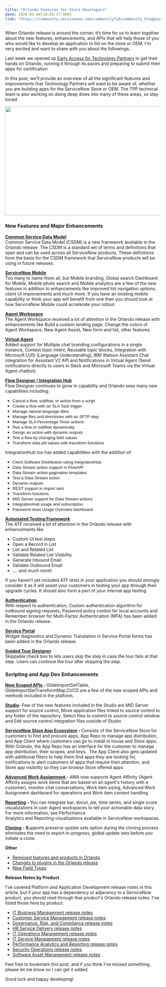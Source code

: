 ```yaml
---
title: "Orlando Features for Store Developers"
date: 2020-01-04T10:03:27.000Z
link: "https://community.servicenow.com/community?id=community_blog&sys_id=e3467bfadb46801013b5fb24399619a4"
---
```

<p class="ng-scope">When Orlando release is around the corner, it’s time for us to learn together about the new features, enhancements, and APIs that will help those of you who would like to develop an application to list on the store or OEM. I&#39;m very excited and want to share with you about the followings.</p>
<p class="ng-scope">Last week we opened up <a title="Early Access for Technology Partners" href="https://community.servicenow.com/community?id&#61;community_blog&amp;sys_id&#61;7e5675fadbf1489013b5fb2439961936" target="_blank" rel="noopener noreferrer nofollow">Early Access for Technology Partners</a> to get their hands on Orlando, running it through its paces and preparing to submit their apps for certification</p>
<p class="ng-scope">In this post, we&#39;ll provide an overview of all the significant features and improvements that Technology Partners will want to be aware of, whether you are building apps for the ServiceNow Store or OEM. The TPP technical team is also working on doing deep dives into many of these areas, so stay tuned.</p>
<center><img style="max-width: 100%; max-height: 480px;" src="https://community.servicenow.com/5deb5d11db6a44d0f7fca851ca96196a.iix" width="557" height="353" /></center>
<h3 class="ng-scope"><strong>New Features and Major Enhancements</strong></h3>
<p><strong><a href="https://docs.servicenow.com/bundle/orlando-release-notes/page/release-notes/now-platform-capabilities/csdm-attributes-rn.html" target="_blank" rel="noopener noreferrer nofollow">Common Service Data Model</a></strong><br /> Common Service Data Model (CSDM) is a new framework available in the Orlando release. The CSDM is a standard set of terms and definitions that span and can be used across all ServiceNow products. These definitions form the basis for the CSDM framework that ServiceNow products will be using in future releases.</p>
<p><strong><a href="https://docs.servicenow.com/bundle/orlando-release-notes/page/release-notes/mobile/mobile-platform-rn.html" target="_blank" rel="noopener noreferrer nofollow">ServiceNow Mobile</a></strong><br />Too many to name them all, but Mobile branding, Global search Dashboard for Mobile, Mobile photo search and Mobile analytics are a few of the new features in addition to enhancements like improved list navigation options, client UI improvements and much more. If you have an existing mobile capability or think your app will benefit from one then you should look at how ServiceNow Mobile could accelerate your rollout.</p>
<p><strong><a href="https://docs.servicenow.com/bundle/orlando-servicenow-platform/page/administer/workspace/concept/creating-custom-landing-pages.html" target="_blank" rel="noopener noreferrer nofollow">Agent Workspace</a><a href="https://docs.servicenow.com/bundle/london-servicenow-platform/page/administer/virtual-agent/concept/virtual-agent-overview.html" rel="nofollow"><br /></a></strong>The Agent Workspace received a lot of attention in the Orlando release with enhancements like Build a custom landing page, Change the colors of Agent Workspace, New <span class="ph">Agent Assist</span>, New form and list, other features.</p>
<p><strong><a href="https://docs.servicenow.com/bundle/orlando-release-notes/page/release-notes/analytics-intelligence-reporting/virtual-agent-rn.html" target="_blank" rel="noopener noreferrer nofollow">Virtual Agent</a></strong><br /> Added support for Multiple chat branding configurations in a single instance, Context topic intent, Reusable topic blocks, Integration with Microsoft LUIS (Language Understanding), IBM Watson Assistant Chat integration for Assistant V2 API and Notifications in Virtual Agent (Send notifications directly to users in <span class="ph">Slack</span> and <span class="ph">Microsoft Teams</span> via the <span class="ph">Virtual Agent</span> chatbot).</p>
<p><strong><a href="https://docs.servicenow.com/bundle/orlando-release-notes/page/release-notes/now-platform-capabilities/flow-designer-rn.html" target="_blank" rel="noopener noreferrer nofollow">Flow Designer </a>/<a href="https://docs.servicenow.com/bundle/orlando-release-notes/page/release-notes/now-platform-capabilities/integrationhub-rn.html" target="_blank" rel="noopener noreferrer nofollow"> Integration Hub</a><a href="https://docs.servicenow.com/bundle/newyork-release-notes/page/release-notes/now-platform-capabilities/integrationhub-rn.html" rel="nofollow"><br /></a></strong>Flow Designer continues to grow in capability and Orlando sees many new capabilities including:</p>
<ul><li><span style="font-family: helvetica; font-size: 10pt;">Cancel a flow, subflow, or action from a script</span></li><li><span style="font-family: helvetica; font-size: 10pt;">Create a flow with an SLA Task trigger</span></li><li><span style="font-family: helvetica; font-size: 10pt;">Manage natural language titles</span></li><li><span style="font-family: helvetica; font-size: 10pt;">Manage files and directories with an SFTP step</span></li><li><span style="font-family: helvetica; font-size: 10pt;">Manage SLA Percentage Timer actions</span></li><li><span style="font-family: helvetica; font-size: 10pt;">Run a flow or subflow dynamically</span></li><li><span style="font-family: helvetica; font-size: 10pt;">Design an action with dynamic outputs</span></li><li><span style="font-family: helvetica; font-size: 10pt;">Test a flow by changing field values</span></li><li><span style="font-family: helvetica; font-size: 10pt;">Transform data pill values with transform functions</span></li></ul>
<p>IntegrationHub too has added capabilities with the addition of:</p>
<ul><li><span style="font-family: helvetica; font-size: 10pt;">Client Software Distribution using IntegrationHub</span></li><li><span style="font-family: helvetica; font-size: 10pt;">Data Stream action support in FlowAPI</span></li><li><span style="font-family: helvetica; font-size: 10pt;">Data Stream action pagination templates</span></li><li><span style="font-family: helvetica; font-size: 10pt;">Test a Data Stream action</span></li><li><span style="font-family: helvetica; font-size: 10pt;">Dynamic outputs</span></li><li><span style="font-family: helvetica; font-size: 10pt;">REST support in import sets</span></li><li><span style="font-family: helvetica; font-size: 10pt;">Transform functions</span></li><li><span style="font-family: helvetica; font-size: 10pt;">MID Server support for Data Stream actions</span></li><li><span style="font-family: helvetica; font-size: 10pt;">IntegrationHub usage and subscription</span></li><li><span style="font-family: helvetica; font-size: 10pt;">Password reset Usage Overview dashboard</span></li></ul>
<p class="ng-scope"><strong><a href="https://docs.servicenow.com/bundle/orlando-release-notes/page/release-notes/now-platform-app-engine/automated-test-framework-rn.html" target="_blank" rel="noopener noreferrer nofollow">Automated Testing Framework</a></strong><br /> The ATF received a lot of attention in the Orlando release with enhancements like</p>
<ul class="ng-scope"><li>Custom UI test steps</li><li>Open a Record in List</li><li>List and Related List</li><li>Validate Related List Visibility</li><li>Generate Inbound Email</li><li>Validate Outbound Email</li><li>.... and much more!</li></ul>
<p class="ng-scope">If you haven&#39;t yet included ATF tests in your application you should strongly consider it as it will assist your customers in testing your app through their upgrade cycles. It should also form a part of your internal app testing.</p>
<p><strong><a href="https://docs.servicenow.com/bundle/orlando-release-notes/page/release-notes/now-platform-administration/authentication-rn.html" target="_blank" rel="noopener noreferrer nofollow">Authentication</a></strong><br /> With respect to authentication, Custom authentication algorithm for outbound signing requests, Password policy control for local accounts and Remember browser for Multi-Factor Authentication (MFA) has been added in the Orlando release.</p>
<p><strong><a href="https://docs.servicenow.com/bundle/orlando-release-notes/page/release-notes/now-platform-capabilities/service-portal-rn.html" target="_blank" rel="noopener noreferrer nofollow">Service Portal</a></strong><br /> Widget diagnostics and <span class="ph">Dynamic Translation</span> in <span class="ph">Service Portal</span> forms has been added in the Orlando release.<strong><br /></strong></p>
<p><strong><a href="https://docs.servicenow.com/bundle/orlando-release-notes/page/release-notes/now-platform-user-interface/now-platform-ui-rn-landing.html" target="_blank" rel="noopener noreferrer nofollow">Guided Tour Designer</a></strong><br /> Skippable check box to lets users skip the step in case the tour fails at that step. Users can continue the tour after skipping the step.<strong><br /></strong></p>
<h3 class="ng-scope"><strong>Scripting and App Dev Enhancements</strong></h3>
<p><strong><a href="https://docs.servicenow.com/bundle/orlando-release-notes/page/release-notes/now-platform-app-engine/api-rn.html" target="_blank" rel="noopener noreferrer nofollow">New Scoped APIs </a>- </strong>GlideImportSetTable, GlideImportSetTransformMap,CI/CD are a few of the new scoped APIs and methods included in the platform<strong>.</strong></p>
<p><strong><a href="https://docs.servicenow.com/bundle/orlando-release-notes/page/release-notes/now-platform-app-engine/studio-rn.html" target="_blank" rel="noopener noreferrer nofollow">Studio</a>- </strong>Few of the new features included in the Studio are MID Server support for source control, Move application files linked to source control to any folder of the repository, Select files to commit to source control window and Edit source control integration files outside of <span class="ph">Studio</span></p>
<p><strong><span class="ph"><a href="https://docs.servicenow.com/bundle/newyork-application-development/page/build/applications/concept/app-repo.html" target="_blank" rel="noopener noreferrer nofollow">ServiceNow Store App Ecosystem</a> - </span></strong><span class="ph">Consists of the ServiceNow Store for customers to find and procure apps, App Repo to manage app distribution, and App Client where customers can go to install in house and Store apps.  With Orlando, the App Repo has an interface for the customer to manage app distribution, their scopes, and keys.  The App Client also gets updated with additional filters to help them find apps they are looking for, notifications to alert customers of apps that require their attention, and Store app visibility so they can browse Store offered apps</span></p>
<p><strong><span class="ph"><a href="https://docs.servicenow.com/bundle/orlando-release-notes/page/release-notes/now-platform-capabilities/advanced-work-assignment-rn.html" target="_blank" rel="noopener noreferrer nofollow">Advanced Work Assignment </a>- </span></strong><span class="ph">AWA now supports Agent Affinity (Agent Affinity assigns work items that are based on an agent&#39;s history with a customer), monitor chat conversations, Work item sizing, Advanced Work Assignment dashboard for operations and Work item context handling</span></p>
<p><strong><span class="ph"><a href="https://docs.servicenow.com/bundle/orlando-release-notes/page/release-notes/analytics-intelligence-reporting/par-reporting-rn.html" target="_blank" rel="noopener noreferrer nofollow">Reporting</a> - </span></strong><span class="ph">You can integrate bar, donut, pie, time series, and single score visualizations in user Agent workspaces to tell your actionable data story. For more information, see Performance Analytics and Reporting visualizations available in ServiceNow workspaces.</span></p>
<p><strong><span class="ph"><a href="https://docs.servicenow.com/bundle/orlando-release-notes/page/release-notes/now-platform-administration/system-clone-rn.html" target="_blank" rel="noopener noreferrer nofollow">Cloning</a> - S</span></strong><span class="ph">upports preserve update sets option during the cloning process eliminates the need to export in-progress, global update sets before you initiate a clone.</span></p>
<p><strong>Other</strong></p>
<ul class="ng-scope"><li><a href="https://docs.servicenow.com/bundle/orlando-release-notes/page/release-notes/summary/rn-summary-removed-features.html" target="_blank" rel="noopener noreferrer nofollow">Removed features and products in Orlando</a></li><li><a href="https://docs.servicenow.com/bundle/orlando-release-notes/page/administer/plugins/reference/plugin-changes.html" target="_blank" rel="noopener noreferrer nofollow">Changes to plugins in the Orlando release</a></li><li><a href="https://docs.servicenow.com/bundle/orlando-platform-administration/page/administer/reference-pages/reference/r_FieldTypes.html" target="_blank" rel="noopener noreferrer nofollow">New Field Types</a></li></ul>
<p><strong>Release Notes by Product</strong></p>
<p class="ng-scope">I&#39;ve covered Platform and Application Development release notes in this article, but if your app has a dependency or adjacency to a ServiceNow product, you should read through that product&#39;s Orlando release notes. I&#39;ve listed those here by product:</p>
<ul class="ng-scope"><li><a href="https://docs.servicenow.com/bundle/orlando-release-notes/page/release-notes/it-business-management/it-business-management-rn-landing.html" target="_blank" rel="noopener noreferrer nofollow">IT Business Management release notes</a></li><li><a href="https://docs.servicenow.com/bundle/orlando-release-notes/page/release-notes/customer-service-management/customer-service-mgmt-rn-landing.html" target="_blank" rel="noopener noreferrer nofollow">Customer Service Management release notes</a></li><li><a href="https://docs.servicenow.com/bundle/orlando-release-notes/page/release-notes/governance-risk-compliance/grc-rn.html" target="_blank" rel="noopener noreferrer nofollow">Governance, Risk, and Compliance release notes</a></li><li><a href="https://docs.servicenow.com/bundle/orlando-release-notes/page/release-notes/hr-service-delivery/hr-service-delivery-rn.html" target="_blank" rel="noopener noreferrer nofollow">HR Service Delivery release notes</a></li><li><a href="https://docs.servicenow.com/bundle/orlando-release-notes/page/release-notes/it-operations-management/it-operations-management-rn-landing.html" target="_blank" rel="noopener noreferrer nofollow">IT Operations Management release notes</a></li><li><a href="https://docs.servicenow.com/bundle/orlando-release-notes/page/release-notes/it-service-management/it-service-management-rn-landing.html" target="_blank" rel="noopener noreferrer nofollow">IT Service Management release notes</a></li><li><a href="https://docs.servicenow.com/bundle/orlando-release-notes/page/release-notes/analytics-intelligence-reporting/par-performance-analytics-rn.html" target="_blank" rel="noopener noreferrer nofollow">Performance Analytics and Reporting release notes</a></li><li><a href="https://docs.servicenow.com/bundle/orlando-release-notes/page/release-notes/security-operations/security-operations-rn-landing.html" rel="nofollow">Security Operations release notes</a></li><li><a href="https://docs.servicenow.com/bundle/orlando-release-notes/page/release-notes/software-asset-management/software-asset-management-rn.html" target="_blank" rel="noopener noreferrer nofollow">Software Asset Management release notes</a></li></ul>
<p class="ng-scope">Feel free to bookmark this post, and if you think I&#39;ve missed something, please let me know so I can get it added.</p>
<p class="ng-scope">Good luck and happy developing!</p>